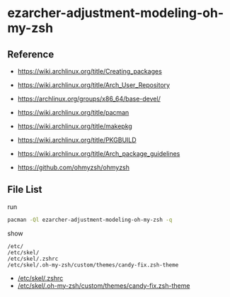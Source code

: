 
# ezarcher-adjustment-modeling-oh-my-zsh


## Reference

* https://wiki.archlinux.org/title/Creating_packages
* https://wiki.archlinux.org/title/Arch_User_Repository
* https://archlinux.org/groups/x86_64/base-devel/
* https://wiki.archlinux.org/title/pacman
* https://wiki.archlinux.org/title/makepkg
* https://wiki.archlinux.org/title/PKGBUILD
* https://wiki.archlinux.org/title/Arch_package_guidelines


* https://github.com/ohmyzsh/ohmyzsh

## File List

run

``` sh
pacman -Ql ezarcher-adjustment-modeling-oh-my-zsh -q
```

show

```
/etc/
/etc/skel/
/etc/skel/.zshrc
/etc/skel/.oh-my-zsh/custom/themes/candy-fix.zsh-theme
```

* [/etc/skel/.zshrc](asset/overlay/etc/skel/.zshrc)
* [/etc/skel/.oh-my-zsh/custom/themes/candy-fix.zsh-theme](asset/overlay/etc/skel/.oh-my-zsh/custom/themes/candy-fix.zsh-theme)
